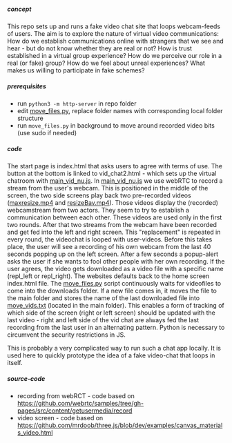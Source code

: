 ##### concept

This repo sets up and runs a fake video chat site that loops webcam-feeds of users. The aim is to explore the nature of virtual video communications: How do we establish communications online with strangers that we see and hear - but do not know whether they are real or not? How is trust established in a virtual group experience? How do we perceive our role in a real (or fake) group? How do we feel about unreal experiences? What makes us willing to participate in fake schemes?


##### prerequisites
* run `python3 -m http-server` in repo folder
* edit [move_files.py](./move_files.py), replace folder names with corresponding local folder structure
* run `move_files.py` in background to move around recorded video bits (use sudo if needed)

##### code

The start page is index.html that asks users to agree with terms of use. The button at the bottom is linked to vid_chat2.html - which sets up the virtual chatroom with [main_vid_nu.js](./main_vid_nu.js).
In [main_vid_nu.js](./main_vid_nu.js) we use webRTC to record a stream from the user's webcam. This is positioned in the middle of the screen, the two side screens play back two pre-recorded videos ([maxresize.mp4](./maxresize.mp4) and [resizeBav.mp4](./resizeBav.mp4)). Those videos display the (recorded) webcamstream from two actors. They seem to try to establish a communication between each other. These videos are used only in the first two rounds. After that two streams from the webcam have been recorded and get fed into the left and right screen. This "replacement" is repeated in every round, the videochat is looped with user-videos. Before this takes place, the user will see a recording of his own webcam from the last 40 seconds popping up on the left screen. After a few seconds a popup-alert asks the user if she wants to fool other people with her own recording. If the user agrees, the video gets downloaded as a video file with a specific name (repl_left or repl_right). The websites defaults back to the home screen index.html file.
The [move_files.py](./move_files.py) script continuously waits for videofiles to come into the downloads folder. If a new file comes in, it moves the file to the main folder and stores the name of the last downloaded file into [move_vids.txt]() (located in the main folder). This enables a form of tracking of which side of the screen (right or left screen) should be updated with the last video - right and left side of the vid chat are always fed the last recording from the last user in an alternating pattern. Python is necessary to circumvent the security restrictions in JS.

This is probably a very complicated way to run such a chat app locally. It is used here to quickly prototype the idea of a fake video-chat that loops in itself.  

##### source-code
* recording from webRCT - code based on https://github.com/webrtc/samples/tree/gh-pages/src/content/getusermedia/record
* video screen - code based on https://github.com/mrdoob/three.js/blob/dev/examples/canvas_materials_video.html
